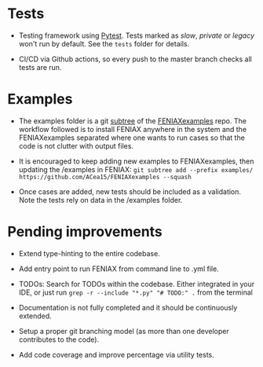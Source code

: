# Tests

- Testing framework using [Pytest](https://docs.pytest.org/en/stable/). Tests marked as *slow*, *private* or *legacy* won't run by default. See the `tests` folder for details.

- CI/CD via Github actions, so every push to the master branch checks all tests are run.

# Examples

- The examples folder is a git [subtree](https://www.geeksforgeeks.org/git/git-subtree/) of the [FENIAXexamples](https://github.com/ACea15/FENIAXexamples) repo. The workflow followed is to install FENIAX anywhere in the system and the FENIAXexamples separated where one wants to run cases so that the code is not clutter with output files. 

- It is encouraged to keep adding new examples to FENIAXexamples, then updating the /examples in FENIAX: 
`git subtree add --prefix examples/ https://github.com/ACea15/FENIAXexamples --squash`

- Once cases are added, new tests should be included as a validation. Note the tests rely on data in the /examples folder. 

# Pending improvements

- Extend type-hinting to the entire codebase.

- Add entry point to run FENIAX from command line to .yml file. 

- TODOs: Search for TODOs within the codebase. Either integrated in your IDE, or just run `grep -r --include "*.py" "# TODO:" .` from the terminal

- Documentation is not fully completed and it should be continuously extended. 

- Setup a proper git branching model (as more than one developer contributes to the code).

- Add code coverage and improve percentage via utility tests.
